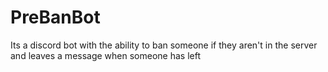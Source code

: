 # PreBanBot
Its a discord bot with the ability to ban someone if they aren't in the server and leaves a message when someone has left
